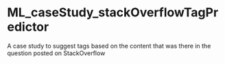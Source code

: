 # ML_caseStudy_stackOverflowTagPredictor
A case study to suggest tags based on the content that was there in the question posted on StackOverflow
